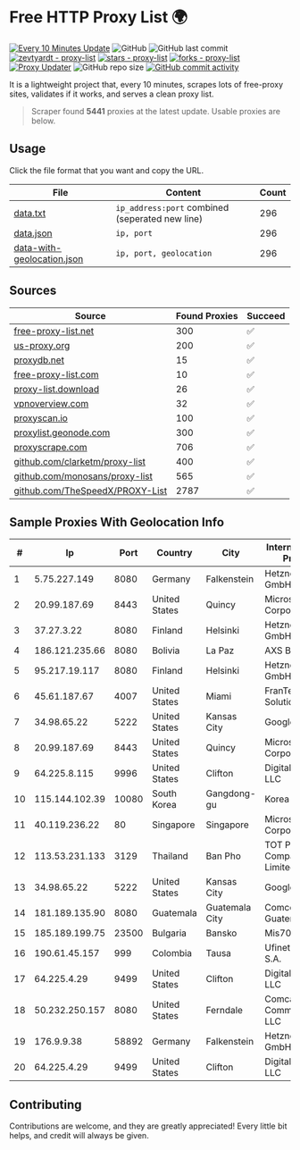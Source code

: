 
# Free HTTP Proxy List 🌍

[![Every 10 Minutes Update](https://github.com/mertguvencli/http-proxy-list/actions/workflows/main.yml/badge.svg?branch=main)](https://github.com/mertguvencli/http-proxy-list/actions/workflows/main.yml)
![GitHub](https://img.shields.io/github/license/mertguvencli/http-proxy-list)
![GitHub last commit](https://img.shields.io/github/last-commit/mertguvencli/http-proxy-list)
[![zevtyardt - proxy-list](https://img.shields.io/static/v1?label=zevtyardt&message=proxy-list&color=blue&logo=github)](https://github.com/zevtyardt/proxy-list "Go to GitHub repo")
[![stars - proxy-list](https://img.shields.io/github/stars/zevtyardt/proxy-list?style=social)](https://github.com/zevtyardt/proxy-list)
[![forks - proxy-list](https://img.shields.io/github/forks/zevtyardt/proxy-list?style=social)](https://github.com/zevtyardt/proxy-list)
[![Proxy Updater](https://github.com/zevtyardt/proxy-list/workflows/Proxy%20Updater/badge.svg)](https://github.com/zevtyardt/proxy-list/actions?query=workflow:"Proxy+Updater")
![GitHub repo size](https://img.shields.io/github/repo-size/zevtyardt/proxy-list)
[![GitHub commit activity](https://img.shields.io/github/commit-activity/m/zevtyardt/proxy-list?logo=commits)](https://github.com/zevtyardt/proxy-list/commits/main)

It is a lightweight project that, every 10 minutes, scrapes lots of free-proxy sites, validates if it works, and serves a clean proxy list.

> Scraper found **5441** proxies at the latest update. Usable proxies are below.

## Usage

Click the file format that you want and copy the URL.

|File|Content|Count|
|----|-------|-----|
|[data.txt](https://raw.githubusercontent.com/mertguvencli/http-proxy-list/main/proxy-list/data.txt)|`ip_address:port` combined (seperated new line)|296|
|[data.json](https://raw.githubusercontent.com/mertguvencli/http-proxy-list/main/proxy-list/data.json)|`ip, port`|296|
|[data-with-geolocation.json](https://raw.githubusercontent.com/mertguvencli/http-proxy-list/main/proxy-list/data-with-geolocation.json)|`ip, port, geolocation`|296|

## Sources

|Source|Found Proxies|Succeed|
|------|-------------|-------|
|[free-proxy-list.net](https://free-proxy-list.net)|300|✅|
|[us-proxy.org](https://www.us-proxy.org)|200|✅|
|[proxydb.net](http://proxydb.net)|15|✅|
|[free-proxy-list.com](https://free-proxy-list.com/?page=&port=&type%5B%5D=http&type%5B%5D=https&up_time=0&search=Search)|10|✅|
|[proxy-list.download](https://www.proxy-list.download/HTTP)|26|✅|
|[vpnoverview.com](https://vpnoverview.com/privacy/anonymous-browsing/free-proxy-servers)|32|✅|
|[proxyscan.io](https://www.proxyscan.io)|100|✅|
|[proxylist.geonode.com](https://proxylist.geonode.com/api/proxy-list?limit=300&page=1&sort_by=lastChecked&sort_type=desc&protocols=http,https)|300|✅|
|[proxyscrape.com](https://api.proxyscrape.com/v2/?request=displayproxies&protocol=http&timeout=10000&country=all&ssl=all&anonymity=all)|706|✅|
|[github.com/clarketm/proxy-list](https://raw.githubusercontent.com/clarketm/proxy-list/master/proxy-list-raw.txt)|400|✅|
|[github.com/monosans/proxy-list](https://raw.githubusercontent.com/monosans/proxy-list/main/proxies/http.txt)|565|✅|
|[github.com/TheSpeedX/PROXY-List](https://raw.githubusercontent.com/TheSpeedX/PROXY-List/master/http.txt)|2787|✅|


## Sample Proxies With Geolocation Info

|#|Ip|Port|Country|City|Internet Service Provider|
|-|--|----|-------|----|-------------------------|
|1|5.75.227.149|8080|Germany|Falkenstein|Hetzner Online GmbH|
|2|20.99.187.69|8443|United States|Quincy|Microsoft Corporation|
|3|37.27.3.22|8080|Finland|Helsinki|Hetzner Online GmbH|
|4|186.121.235.66|8080|Bolivia|La Paz|AXS Bolivia S. A.|
|5|95.217.19.117|8080|Finland|Helsinki|Hetzner Online GmbH|
|6|45.61.187.67|4007|United States|Miami|FranTech Solutions|
|7|34.98.65.22|5222|United States|Kansas City|Google LLC|
|8|20.99.187.69|8443|United States|Quincy|Microsoft Corporation|
|9|64.225.8.115|9996|United States|Clifton|DigitalOcean, LLC|
|10|115.144.102.39|10080|South Korea|Gangdong-gu|Korea Telecom|
|11|40.119.236.22|80|Singapore|Singapore|Microsoft Corporation|
|12|113.53.231.133|3129|Thailand|Ban Pho|TOT Public Company Limited|
|13|34.98.65.22|5222|United States|Kansas City|Google LLC|
|14|181.189.135.90|8080|Guatemala|Guatemala City|Comcel Guatemala S.A.|
|15|185.189.199.75|23500|Bulgaria|Bansko|Mis70 LTD|
|16|190.61.45.157|999|Colombia|Tausa|Ufinet Panama S.A.|
|17|64.225.4.29|9499|United States|Clifton|DigitalOcean, LLC|
|18|50.232.250.157|8080|United States|Ferndale|Comcast Cable Communications, LLC|
|19|176.9.9.38|58892|Germany|Falkenstein|Hetzner Online GmbH|
|20|64.225.4.29|9499|United States|Clifton|DigitalOcean, LLC|



## Contributing

Contributions are welcome, and they are greatly appreciated! Every
little bit helps, and credit will always be given.

